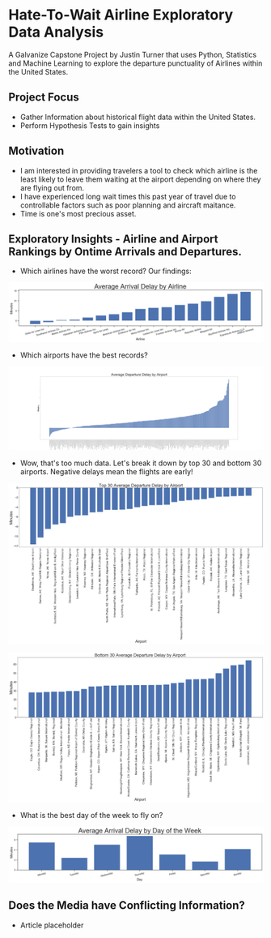 # Hate-To-Wait Airline Exploratory Data Analysis
A Galvanize Capstone Project by Justin Turner that uses Python, Statistics and Machine Learning to explore the departure punctuality of Airlines within the United States.

## Project Focus
  * Gather Information about historical flight data within the United States.
  * Perform Hypothesis Tests to gain insights

## Motivation
  * I am interested in providing travelers a tool to check which airline is the least likely to leave them waiting at the airport depending on where they are flying out from.
  * I have experienced long wait times this past year of travel due to controllable factors such as poor planning and aircraft maitance. 
  * Time is one's most precious asset.

## Exploratory Insights - Airline and Airport Rankings by Ontime Arrivals and Departures.
  * Which airlines have the worst record? Our findings:

![Average Arrival Delay by Airline](/images/Average_Arrival_Delay_by_Airline.png)

  * Which airports have the best records?

![Average Departure Delay by Airport](/images/Average_Departure_Delay_by_Airport.png)
  * Wow, that's too much data. Let's break it down by top 30 and bottom 30 airports. Negative delays mean the flights are early!

![Top 30 Departure Delay by Airport](/images/Top_30_Average_Departure_Delay_by_Airport.png)

![Bottom 30 Departure Delay by Airport](/images/Bottom_30_Average_Departure_Delay_by_Airport.png)

  * What is the best day of the week to fly on? 

![Average Arrival Delay by Day](/images/Average_Arrival_Delay_by_Day.png)

## Does the Media have Conflicting Information? 
  * Article placeholder




